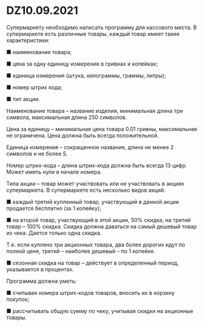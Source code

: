 # DZ10.09.2021

Супермаркету необходимо написать программу для
кассового места.
В супермаркете есть различные товары, каждый товар
имеет такие характеристики:

■ наименование товара;

■ цена за одну единицу измерения в гривнах и копейках;

■ единица измерения (штука, килограммы, граммы, литры);

■ номер штрих кода;

■ тип акции.

Наименование товара – название изделия, минимальная
длина три символа, максимальная длина 250 символов.

Цена за единицу – минимальная цена товара 0.01 гривны,
максимальная не ограничена. Цена должна быть всегда положительной.

Единица измерения – сокращенное название, длина не
менее 2 символов и не более 5.

Номер штрих-кода – длина штрих-кода должна быть
всегда 13 цифр. Может иметь нули в начале номера.

Типа акции – товар может участвовать или не участвовать в акциях супермаркета. В супермаркете есть несколько
видов акций:

■ каждый третий купленный товар, участвующий в данной
акции продается бесплатно (за 1 копейку);

■ на второй товар, участвующий в этой акции, 50% скидка,
на третий товар – 100% скидка. Скидка должна даваться на
самый дешевый товар из чека. Дается только одна скидка.

Т.е. если куплено три акционных товара, два более дорогих
идут по полной цене, третий – наиболее дешевый – по 1
копейке.

■ сезонная скидка на товар – действует в определенный
период, указывается в процентах.

Программа должна уметь:

■ считывая номера штрих-кодов товаров, вносить их в
корзину покупок;

■ рассчитывать общую сумму по чеку, учитывая скидки на
акционные товары. 